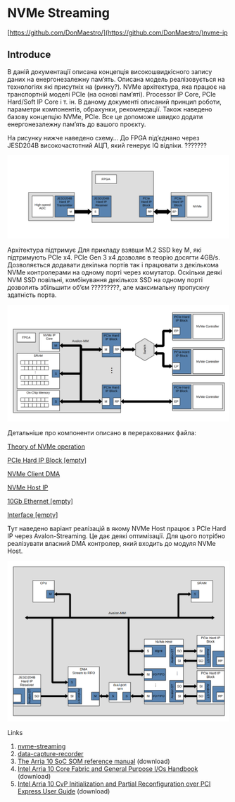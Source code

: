 # NVMe Streaming

[https://github.com/DonMaestro/](https://github.com/DonMaestro/)nvme-ip

## Introduce

В даній документації описана концепція високошвидкісного запису даних на енергонезалежну пам’ять. Описана модель реалізовується на технологіях які присутніх на (ринку?). NVMe архітектура, яка працює на транспортній моделі PCIe (на основі пам’яті). Processor IP Core, PCIe Hard/Soft IP Core і т. ін.
В даному документі описаний принцип роботи, параметри компонентів, обрахунки, рекомендації. Також наведено базову концепцію NVMe, PCIe. Все це допоможе швидко додати енергонезалежну пам’ять до вашого проєкту.

На рисунку нижче наведено схему… До FPGA під’єднано через JESD204B високочастотний АЦП, який генерує IQ відліки. ???????

![phy_JESD204B.webp](phy_JESD204B.webp)

Архітектура підтримує 
Для прикладу взявши M.2 SSD key M, які підтримують PCIe x4. PCIe Gen 3 x4 дозволяє в теорію досягти 4GB/s.
Дозволяється додавати декілька портів так і працювати з декількома NVMe контролерами на одному порті через комутатор. Оскільки деякі NVM SSD повільні, комбінування декількох SSD на одному порті дозволить збільшити об’єм ?????????, але максимальну пропускну здатність порта.

![nvme.webp](nvme.webp)

Детальніше про компоненти описано в перерахованих файла:

[Theory of NVMe operation](Theory%20of%20NVMe%20operation%20f098025604aa4a4da64dbf2c9e0f968d.md)

[PCIe Hard IP Block [empty]](PCIe%20Hard%20IP%20Block%20%5Bempty%5D%20949f36a8bdcf48b3b0a3bb58d085f0ff.md)

[NVMe Client DMA](NVMe%20Client%20DMA%20eea798216e0f434ea93c2713e259f836.md)

[NVMe Host IP](NVMe%20Host%20IP%20cf4c09efcde1410480f942a7b66fa3d4.md)

[10Gb Ethernet [empty]](10Gb%20Ethernet%20%5Bempty%5D%2037d852c90c8545068d0fe2e2b506efc5.md)

[Interface [empty]](Interface%20%5Bempty%5D%20085a7c90706946d2a394bf988ada5aab.md)

Тут наведено варіант реалізацій в якому NVMe Host працює з PCIe Hard IP через Avalon-Streaming. Це дає деякі оптимізації. Для цього потрібно реалізувати власний DMA контролер, який входить до модуля NVMe Host.

![fpga_top.webp](fpga_top.webp)

Links

1. [nvme-streaming](https://devzone.missinglinkelectronics.com/index.php/nvme-streaming)
2. [data-capture-recorder](https://www.bittware.com/ip-solutions/data-capture-recorder/)
3. [The Arria 10 SoC SOM reference manual](https://www.intel.com/programmable/technical-pdfs/683711.pdf) (download)
4. [Intel Arria 10 Core Fabric and General Purpose I/Os Handbook](https://www.google.com/url?sa=t&rct=j&q=&esrc=s&source=web&cd=&ved=2ahUKEwiT3eCK7Y_8AhWG_CoKHWsjBpgQFnoECBMQAQ&url=https%3A%2F%2Fwww.intel.com%2Fprogrammable%2Ftechnical-pdfs%2F683461.pdf&usg=AOvVaw3oF1Lr0SmQKmuxr-HJH1Ko) (download)
5. [Intel Arria 10 CvP Initialization and Partial Reconfiguration over PCI Express User Guide](https://cdrdv2.intel.com/v1/dl/getContent/666700?fileName=ug_a10_cvp_prop-683871-666700.pdf)  (download)